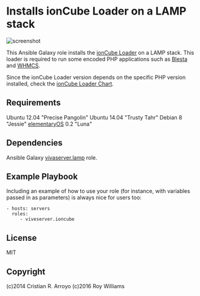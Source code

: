 # Installs ionCube Loader on a LAMP stack

![screenshot](https://raw.github.com/fang64/ansible-ioncube/master/screenshot.png)

This Ansible Galaxy role installs the [ionCube Loader][ion] on a LAMP stack. This loader is required to run some encoded PHP applications such as [Blesta][blesta] and [WHMCS][whmcs].

Since the ionCube Loader version depends on the specific PHP version installed, check the [ionCube Loader Chart][ion_support]. 

## Requirements

Ubuntu 12.04 "Precise Pangolin"
Ubuntu 14.04 "Trusty Tahr"
Debian 8 "Jessie"
[elementaryOS][eos] 0.2 "Luna"

## Dependencies

Ansible Galaxy [vivaserver.lamp][lamp] role.

## Example Playbook

Including an example of how to use your role (for instance, with variables passed in as parameters) is always nice for users too:

    - hosts: servers
      roles:
         - viveserver.ioncube

## License

MIT

## Copyright

(c)2014 Cristian R. Arroyo
(c)2016 Roy Williams

[ion]: http://www.ioncube.com/loaders.php
[ion_support]: https://www.ioncube.com/loaders/support_comparison.php
[lamp]: https://github.com/vivaserver/ansible-lamp
[whmcs]: http://www.whmcs.com/ 
[blesta]: http://www.blesta.com/
[eos]: http://elementaryos.org
